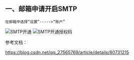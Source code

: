 ## 一、邮箱申请开启SMTP

    在邮箱中选择“设置”----->“账户”
    
![SMTP开通](https://github.com/Lancger/opslinux/blob/master/images/smtp1.png)
![SMTP开通授权码](https://github.com/Lancger/opslinux/blob/master/images/smtp2.png)


参考文档：

https://blog.csdn.net/qq_27565769/article/details/80731215
